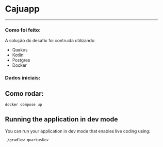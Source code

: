 # Cajuapp
___

### Como foi feito:
A solução do desafio foi contruida utilizando:
- Quakus
- Kotlin
- Postgres
- Docker

### Dados iniciais:


## Como rodar:

```shell script 
docker compose up 
```

## Running the application in dev mode

You can run your application in dev mode that enables live coding using:

```shell script
./gradlew quarkusDev
```